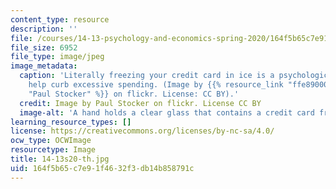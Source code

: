 ```yaml
---
content_type: resource
description: ''
file: /courses/14-13-psychology-and-economics-spring-2020/164f5b65c7e91f4632f3db14b858791c_14-13s20-th.jpg
file_size: 6952
file_type: image/jpeg
image_metadata:
  caption: 'Literally freezing your credit card in ice is a psychological tactic to
    help curb excessive spending. (Image by {{% resource_link "ffe89000-dbc6-4b03-a668-ac2da4e54f3f"
    "Paul Stocker" %}} on flickr. License: CC BY).'
  credit: Image by Paul Stocker on flickr. License CC BY
  image-alt: 'A hand holds a clear glass that contains a credit card frozen in ice. '
learning_resource_types: []
license: https://creativecommons.org/licenses/by-nc-sa/4.0/
ocw_type: OCWImage
resourcetype: Image
title: 14-13s20-th.jpg
uid: 164f5b65-c7e9-1f46-32f3-db14b858791c
---
```

